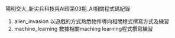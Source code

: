 陽明交大_新尖兵科技與AI班第03期_AI相關程式碼紀錄

1. alien_invasion
   以遊戲的方式熟悉物件導向相關程式撰寫方式及練習
2. machine_learning
   數據相關maching learning程式撰寫練習
